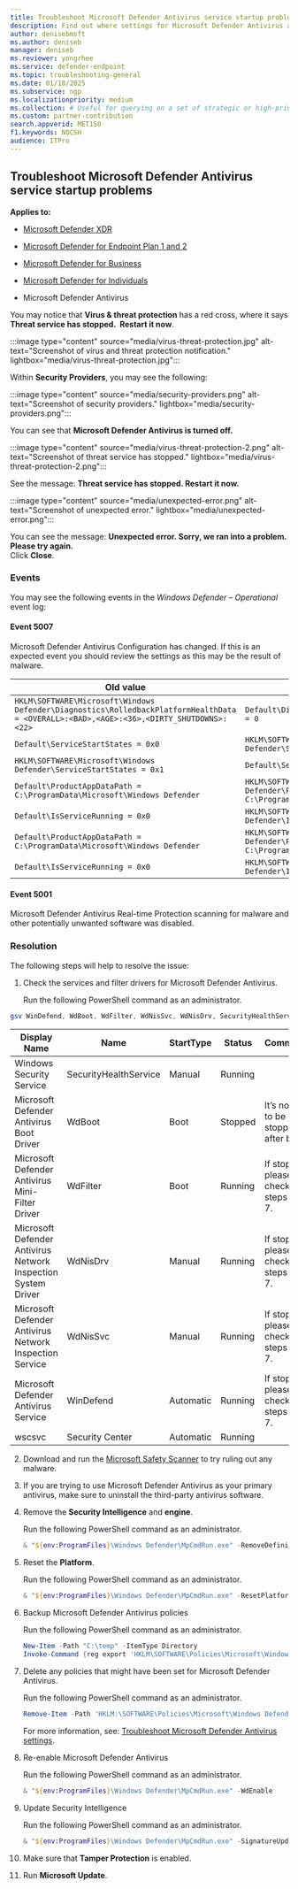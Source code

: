 ```yaml
---
title: Troubleshoot Microsoft Defender Antivirus service startup problems
description: Find out where settings for Microsoft Defender Antivirus are coming from.
author: denisebmsft
ms.author: deniseb
manager: deniseb
ms.reviewer: yongrhee
ms.service: defender-endpoint
ms.topic: troubleshooting-general
ms.date: 01/18/2025
ms.subservice: ngp
ms.localizationpriority: medium
ms.collection: # Useful for querying on a set of strategic or high-priority content.
ms.custom: partner-contribution
search.appverid: MET150
f1.keywords: NOCSH
audience: ITPro
---
```


## Troubleshoot Microsoft Defender Antivirus service startup problems   

**Applies to:**

- [Microsoft Defender XDR](/defender-xdr)

- [Microsoft Defender for Endpoint Plan 1 and 2](microsoft-defender-endpoint)

- [Microsoft Defender for Business](https://www.microsoft.com/security/business/endpoint-security/microsoft-defender-business)

- [Microsoft Defender for Individuals](https://www.microsoft.com/microsoft-365/microsoft-defender-for-individuals)

- Microsoft Defender Antivirus

You may notice that **Virus & threat protection** has a red cross, where it says **Threat service has stopped.  Restart it now**.

:::image type="content" source="media/virus-threat-protection.jpg" alt-text="Screenshot of virus and threat protection notification." lightbox="media/virus-threat-protection.jpg":::

Within **Security Providers**, you may see the following:

:::image type="content" source="media/security-providers.png" alt-text="Screenshot of security providers." lightbox="media/security-providers.png":::  

You can see that **Microsoft Defender Antivirus is turned off.**

:::image type="content" source="media/virus-threat-protection-2.png" alt-text="Screenshot of threat service has stopped." lightbox="media/virus-threat-protection-2.png":::  

See the message: **Threat service has stopped. Restart it now.**

:::image type="content" source="media/unexpected-error.png" alt-text="Screenshot of unexpected error." lightbox="media/unexpected-error.png":::  

You can see the message: **Unexpected error. Sorry, we ran into a problem. Please try again.** <br> Click **Close**.

### Events

You may see the following events in the *Windows Defender – Operational* event log:

#### Event 5007

Microsoft Defender Antivirus Configuration has changed. If this is an expected event you should review the settings as this may be the result of malware.

|Old value  |New value  |
|---------|---------|
|`HKLM\SOFTWARE\Microsoft\Windows Defender\Diagnostics\RolledbackPlatformHealthData = <OVERALL>:<BAD>,<AGE>:<36>,<DIRTY_SHUTDOWNS>:<22>`     | `Default\Diagnostics\RolledbackPlatformHealthData = 0`        |
|`Default\ServiceStartStates = 0x0`     | `HKLM\SOFTWARE\Microsoft\Windows Defender\ServiceStartStates = 0x1`        |
|`HKLM\SOFTWARE\Microsoft\Windows Defender\ServiceStartStates = 0x1`     | `Default\ServiceStartStates = 0x0`        |
|`Default\ProductAppDataPath = C:\ProgramData\Microsoft\Windows Defender`    | `HKLM\SOFTWARE\Microsoft\Windows Defender\ProductAppDataPath = C:\ProgramData\Microsft\Windows Defender`        |
|`Default\IsServiceRunning = 0x0`     | `HKLM\SOFTWARE\Microsoft\Windows Defender\IsServiceRunning = 0x1`        |
|`Default\ProductAppDataPath = C:\ProgramData\Microsoft\Windows Defender`     | `HKLM\SOFTWARE\Microsoft\Windows Defender\ProductAppDataPath = C:\ProgramData\Microsoft\Windows Defender`        |
|`Default\IsServiceRunning = 0x0`    |`HKLM\SOFTWARE\Microsoft\Windows Defender\IsServiceRunning = 0x1`         |

#### Event 5001

Microsoft Defender Antivirus Real-time Protection scanning for malware and other potentially unwanted software  was disabled.

### Resolution

The following steps will help to resolve the issue:

1. Check the services and filter drivers for Microsoft Defender Antivirus.

   Run the following PowerShell command as an administrator.
```powershell
gsv WinDefend, WdBoot, WdFilter, WdNisSvc, WdNisDrv, SecurityHealthService, wscsvc | ft -auto DisplayName, Name, StartType, Status
```

| Display Name | Name | StartType | Status | Comments |
| --- | --- | --- | --- | --- |
| Windows Security Service | SecurityHealthService | Manual | Running |  |
| Microsoft Defender Antivirus Boot Driver | WdBoot | Boot | Stopped | It’s normal to be stopped after boot. |
| Microsoft Defender Antivirus Mini-Filter Driver | WdFilter | Boot | Running | If stopped, please check steps 3, 6, 7. |
| Microsoft Defender Antivirus Network Inspection System Driver | WdNisDrv | Manual | Running | If stopped, please check steps 3, 6, 7. |
| Microsoft Defender Antivirus Network Inspection Service | WdNisSvc | Manual | Running | If stopped, please check steps 3, 6, 7. |
| Microsoft Defender Antivirus Service | WinDefend | Automatic | Running | If stopped, please check steps 3, 6, 7. |
| wscsvc | Security Center | Automatic | Running |  |

2. Download and run the [Microsoft Safety Scanner](safety-scanner-download.md) to try ruling out any malware.

3. If you are trying to use Microsoft Defender Antivirus as your primary antivirus, make sure to uninstall the third-party antivirus software.

4. Remove the **Security Intelligence** and **engine**.

   Run the following PowerShell command as an administrator.

    ```powershell
    & "${env:ProgramFiles}\Windows Defender\MpCmdRun.exe" -RemoveDefinitions -All
    ```

5. Reset the **Platform**.

   Run the following PowerShell command as an administrator.

    ```powershell
    & "${env:ProgramFiles}\Windows Defender\MpCmdRun.exe" -ResetPlatform
    ```

6. Backup Microsoft Defender Antivirus policies

   Run the following PowerShell command as an administrator.

    ```powershell
    New-Item -Path "C:\temp" -ItemType Directory
    Invoke-Command {reg export 'HKLM\SOFTWARE\Policies\Microsoft\Windows Defender' C:\Temp\MDAV\_backup.reg
    ```

7. Delete any policies that might have been set for Microsoft Defender Antivirus.

    Run the following PowerShell command as an administrator.

    ```powershell
    Remove-Item -Path 'HKLM:\SOFTWARE\Policies\Microsoft\Windows Defender' -Force
    ```
    For more information, see: [Troubleshoot Microsoft Defender Antivirus settings](troubleshoot-settings.md).

8. Re-enable Microsoft Defender Antivirus

    Run the following PowerShell command as an administrator.

    ```powershell
    & "${env:ProgramFiles}\Windows Defender\MpCmdRun.exe" -WdEnable
    ```

9. Update Security Intelligence

    Run the following PowerShell command as an administrator.

    ```powershell
    & "${env:ProgramFiles}\Windows Defender\MpCmdRun.exe" -SignatureUpdate -MMPC
    ```

10. Make sure that **Tamper Protection** is enabled.

11. Run **Microsoft Update**.